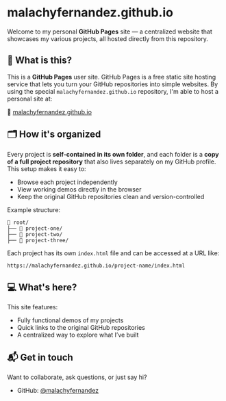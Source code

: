 # malachyfernandez.github.io

Welcome to my personal **GitHub Pages** site — a centralized website that showcases my various projects, all hosted directly from this repository.

## 🧠 What is this?

This is a **GitHub Pages** user site. GitHub Pages is a free static site hosting service that lets you turn your GitHub repositories into simple websites. By using the special `malachyfernandez.github.io` repository, I'm able to host a personal site at:

🔗 [malachyfernandez.github.io](https://malachyfernandez.github.io)

## 🗂️ How it's organized

Every project is **self-contained in its own folder**, and each folder is a **copy of a full project repository** that also lives separately on my GitHub profile. This setup makes it easy to:

- Browse each project independently
- View working demos directly in the browser
- Keep the original GitHub repositories clean and version-controlled

Example structure:

```
📁 root/
├── 📁 project-one/
├── 📁 project-two/
├── 📁 project-three/
```

Each project has its own `index.html` file and can be accessed at a URL like:

```
https://malachyfernandez.github.io/project-name/index.html
```

## 💻 What's here?

This site features:

- Fully functional demos of my projects
- Quick links to the original GitHub repositories
- A centralized way to explore what I’ve built

## 📬 Get in touch

Want to collaborate, ask questions, or just say hi?

- GitHub: [@malachyfernandez](https://github.com/malachyfernandez)
